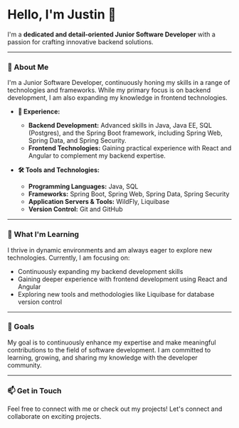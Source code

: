 # Hello, I'm Justin 👋

I'm a **dedicated and detail-oriented Junior Software Developer** with a passion for crafting innovative backend solutions.

---

### 🚀 About Me

I'm a Junior Software Developer, continuously honing my skills in a range of technologies and frameworks. While my primary focus is on backend development, I am also expanding my knowledge in frontend technologies.

- **💼 Experience:**
  - **Backend Development:** Advanced skills in Java, Java EE, SQL (Postgres), and the Spring Boot framework, including Spring Web, Spring Data, and Spring Security.
  - **Frontend Technologies:** Gaining practical experience with React and Angular to complement my backend expertise.
  
- **🛠️ Tools and Technologies:**
  - **Programming Languages:** Java, SQL
  - **Frameworks:** Spring Boot, Spring Web, Spring Data, Spring Security
  - **Application Servers & Tools:** WildFly, Liquibase
  - **Version Control:** Git and GitHub

---

### 🌱 What I'm Learning

I thrive in dynamic environments and am always eager to explore new technologies. Currently, I am focusing on:

- Continuously expanding my backend development skills
- Gaining deeper experience with frontend development using React and Angular
- Exploring new tools and methodologies like Liquibase for database version control

---

### 🎯 Goals

My goal is to continuously enhance my expertise and make meaningful contributions to the field of software development. I am committed to learning, growing, and sharing my knowledge with the developer community.

---

### 📫 Get in Touch

Feel free to connect with me or check out my projects! Let's connect and collaborate on exciting projects.
